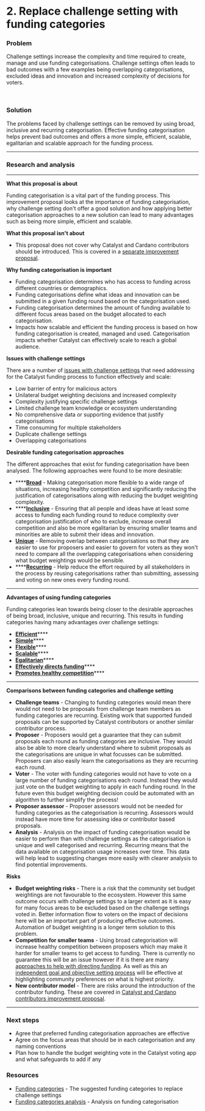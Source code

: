 # 2. Replace challenge setting with funding categories

### **Problem‌**

Challenge settings increase the complexity and time required to create, manage and use funding categorisations. Challenge settings often leads to bad outcomes with a few examples being overlapping categorisations, excluded ideas and innovation and increased complexity of decisions for voters.

**‌**

### **Solution‌**

The problems faced by challenge settings can be removed by using broad, inclusive and recurring categorisation.  Effective funding categorisation helps prevent bad outcomes and offers a more simple, efficient, scalable, egalitarian and scalable approach for the funding process.

****

### **Research and analysis**

****

**What this proposal is about**

Funding categorisation is a vital part of the funding process. This improvement proposal looks at the importance of funding categorisation, why challenge setting don't offer a good solution and how applying better categorisation approaches to a new solution can lead to many advantages such as being more simple, efficient and scalable.



**What this proposal isn't about**

* This proposal does not cover why Catalyst and Cardano contributors should be introduced. This is covered in a [separate improvement proposal](3.-use-a-contributor-model-for-community-ownership-and-authority.md).



**Why funding categorisation is important**

* Funding categorisation determines who has access to funding across different countries or demographics.
* Funding categorisations define what ideas and innovation can be submitted in a given funding round based on the categorisation used.
* Funding categorisation determines the amount of funding available to different focus areas based on the budget allocated to each categorisation.
* Impacts how scalable and efficient the funding process is based on how funding categorisation is created, managed and used. Categorisation impacts whether Catalyst can effectively scale to reach a global audience.



**Issues with challenge settings**

There are a number of [issues with challenge settings](https://docs.catalystcontributors.org/funding-categorisation-analysis/challenge-settings/challenge-setting-issues) that need addressing for the Catalyst funding process to function effectively and scale:

* Low barrier of entry for malicious actors
* Unilateral budget weighting decisions and increased complexity
* Complexity justifying specific challenge settings
* Limited challenge team knowledge or ecosystem understanding
* No comprehensive data or supporting evidence that justify categorisations
* Time consuming for multiple stakeholders
* Duplicate challenge settings
* Overlapping categorisations



**Desirable funding categorisation approaches**

The different approaches that exist for funding categorisation have been analysed. The following approaches were found to be more desirable:

* ****[**Broad**](https://docs.catalystcontributors.org/funding-categorisation-analysis/categorisation-properties/broad-vs-specific-categorisation) - Making categorisation more flexible to a wide range of situations, increasing healthy competition and significantly reducing the justification of categorisations along with reducing the budget weighting complexity.
* ****[**Inclusive**](https://docs.catalystcontributors.org/funding-categorisation-analysis/categorisation-properties/inclusive-vs-exclusive-categorisation) - Ensuring that all people and ideas have at least some access to funding each funding round to reduce complexity over categorisation justification of who to exclude, increase overall competition and also be more egalitarian by ensuring smaller teams and minorities are able to submit their ideas and innovation.
* [**Unique**](https://docs.catalystcontributors.org/funding-categorisation-analysis/categorisation-approaches/broad-vs-specific-categorisations) - Removing overlap between categorisations so that they are easier to use for proposers and easier to govern for voters as they won't need to compare all the overlapping categorisations when considering what budget weightings would be sensible.
* ****[**Recurring**](https://docs.catalystcontributors.org/funding-categorisation-analysis/categorisation-properties/recurring-vs-changing-categorisation) - Help reduce the effort required by all stakeholders in the process by reusing categorisations rather than submitting, assessing and voting on new ones every funding round.&#x20;

****

**Advantages of using funding categories**&#x20;

Funding categories lean towards being closer to the desirable approaches of being broad, inclusive, unique and recurring. This results in funding categories having many advantages over challenge settings:

* [**Efficient**](https://docs.catalystcontributors.org/funding-categorisation-analysis/funding-categories-advantages/efficient)****
* [**Simple**](https://docs.catalystcontributors.org/funding-categorisation-analysis/funding-categories-advantages/simple)****
* [**Flexible**](https://docs.catalystcontributors.org/funding-categorisation-analysis/funding-categories-advantages/flexible)****
* [**Scalable**](https://docs.catalystcontributors.org/funding-categorisation-analysis/funding-categories-advantages/scalable)****
* [**Egalitarian**](https://docs.catalystcontributors.org/funding-categorisation-analysis/funding-categories-advantages/egalitarian)****
* [**Effectively directs funding**](https://docs.catalystcontributors.org/funding-categorisation-analysis/funding-categories-advantages/effectively-directs-funding)****
* [**Promotes healthy competition**](https://docs.catalystcontributors.org/funding-categorisation-analysis/funding-categories-advantages/promotes-healthy-competition)****

****

**Comparisons between funding categories and challenge setting**

* **Challenge teams** - Changing to funding categories would mean there would not need to be proposals from challenge team members as funding categories are recurring. Existing work that supported funded proposals can be supported by Catalyst contributors or another similar contributor process.
* **Proposer** - Proposers would get a guarantee that they can submit proposals each round as funding categories are inclusive. They would also be able to more clearly understand where to submit proposals as the categorisations are unique in what focusses can be submitted. Proposers can also easily learn the categorisations as they are recurring each round.
* **Voter** - The voter with funding categories would not have to vote on a large number of funding categorisations each round. Instead they would just vote on the budget weighting to apply in each funding round. In the future even this budget weighting decision could be automated with an algorithm to further simplify the process!
* **Proposer assessor** - Proposer assessors would not be needed for funding categories as the categorisation is recurring. Assessors would instead have more time for assessing idea or contributor based proposals.
* **Analysis** - Analysis on the impact of funding categorisation would be easier to perform than with challenge settings as the categorisation is unique and well categorised and recurring. Recurring means that the data available on categorisation usage increases over time. This data will help lead to suggesting changes more easily with clearer analysis to find potential improvements.



**Risks**&#x20;

* **Budget weighting risks** - There is a risk that the community set budget weightings are not favourable to the ecosystem. However this same outcome occurs with challenge settings to a larger extent as it is easy for many focus areas to be excluded based on the challenge settings voted in. Better information flow to voters on the impact of decisions here will be an important part of producing effective outcomes. Automation of budget weighting is a longer term solution to this problem.
* **Competition for smaller teams** - Using broad categorisation will increase healthy competition between proposers which may make it harder for smaller teams to get access to funding. There is currently no guarantee this will be an issue however if it is there are many [approaches to help with directing funding](https://docs.catalystcontributors.org/funding-categorisation-analysis/categorisation-analysis/approaches-for-directing-funding). As well as this an [independent goal and objective setting process](https://docs.catalystcontributors.org/funding-categorisation-analysis/community-goals-and-objectives/goals-and-objectives-with-funding-categories) will be effective at highlighting community preferences on what is highest priority.
* **New contributor model** - There are risks around the introduction of the contributor funding. These are covered in [Catalyst and Cardano contributors improvement proposal](3.-use-a-contributor-model-for-community-ownership-and-authority.md).

****

### **Next steps**

* Agree that preferred funding categorisation approaches are effective
* Agree on the focus areas that should be in each categorisation and any naming conventions
* Plan how to handle the budget weighting vote in the Catalyst voting app and what safeguards to add if any



### **Resources**

* [Funding categories](https://docs.catalystcontributors.org/catalyst-funding-categories/) - The suggested funding categories to replace challenge settings
* [Funding categories analysis](https://docs.catalystcontributors.org/funding-categorisation-analysis) - Analysis on funding categorisation
